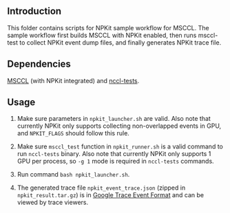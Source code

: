 ## Introduction

This folder contains scripts for NPKit sample workflow for MSCCL. The sample workflow first builds MSCCL with NPKit enabled, then runs msccl-test to collect NPKit event dump files, and finally generates NPKit trace file.

## Dependencies

[MSCCL](https://github.com/microsoft/msccl) (with NPKit integrated) and [nccl-tests](https://github.com/microsoft/nccl-tests).

## Usage

1) Make sure parameters in `npkit_launcher.sh` are valid. Also note that currently NPKit only supports collecting non-overlapped events in GPU, and `NPKIT_FLAGS` should follow this rule.

2) Make sure `msccl_test` function in `npkit_runner.sh` is a valid command to run `nccl-tests` binary. Also note that currently NPKit only supports 1 GPU per process, so `-g 1` mode is required in `nccl-tests` commands.

3) Run command `bash npkit_launcher.sh`.

4) The generated trace file `npkit_event_trace.json` (zipped in `npkit_result.tar.gz`) is in [Google Trace Event Format](https://docs.google.com/document/d/1CvAClvFfyA5R-PhYUmn5OOQtYMH4h6I0nSsKchNAySU/preview) and can be viewed by trace viewers.
